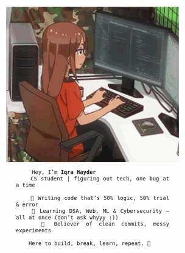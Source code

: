 <!-- Centered image -->
<p align="center">
  <img src="Profile.gif" alt="Profile GIF" width="90%">
</p>

<!-- Text block under image -->
<div style="width:80%; margin:auto; text-align:justify;">
  <samp>
    &nbsp;&nbsp;&nbsp;&nbsp; Hey, I’m <b>Iqra Hayder</b> <br>
    &nbsp;&nbsp;&nbsp;&nbsp;CS student | figuring out tech, one bug at a time <br><br>
    &nbsp;&nbsp;&nbsp;&nbsp;🔹 Writing code that’s 50% logic, 50% trial & error <br>
    &nbsp;&nbsp;&nbsp;&nbsp;🔹 Learning DSA, Web, ML & Cybersecurity — all at once (don’t ask whyyy :)) <br>
    &nbsp;&nbsp;&nbsp;&nbsp;🔹 Believer of clean commits, messy experiments <br><br>
    &nbsp;&nbsp;&nbsp;&nbsp;Here to build, break, learn, repeat. 🚀
  </samp>
</div>
